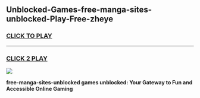 
## Unblocked-Games-free-manga-sites-unblocked-Play-Free-zheye
<h3>
<a href="https://premium76.site?title=free-manga-sites-unblocked&ref=18A1">CLICK TO PLAY</a></h3>
<hr>

<h3>
<a href="https://premium76.site?title=free-manga-sites-unblocked&ref=18A1">CLICK 2 PLAY</a>
  
</h3>

<a href="https://premium76.site?title=free-manga-sites-unblocked&ref=18A1"><img src="https://clearcache.store/games.png"></a>


**free-manga-sites-unblocked games unblocked: Your Gateway to Fun and Accessible Online Gaming**
